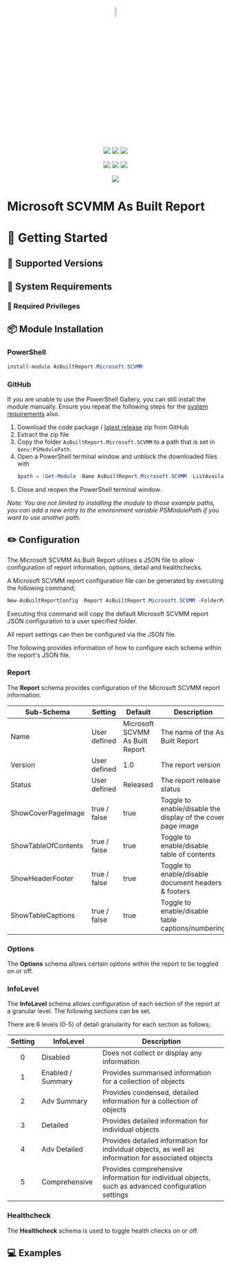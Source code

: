 <p align="center">
    <a href="https://www.asbuiltreport.com/" alt="AsBuiltReport"></a> 
            <img src='https://raw.githubusercontent.com/AsBuiltReport/AsBuiltReport/master/AsBuiltReport.png' width="8%" height="8%" /></a>
</p>
<p align="center">
    <a href="https://www.powershellgallery.com/packages/AsBuiltReport.Microsoft.SCVMM/" alt="PowerShell Gallery Version">
        <img src="https://img.shields.io/powershellgallery/v/AsBuiltReport.Microsoft.SCVMM.svg" /></a>
    <a href="https://www.powershellgallery.com/packages/AsBuiltReport.Microsoft.SCVMM/" alt="PS Gallery Downloads">
        <img src="https://img.shields.io/powershellgallery/dt/AsBuiltReport.Microsoft.SCVMM.svg" /></a>
    <a href="https://www.powershellgallery.com/packages/AsBuiltReport.Microsoft.SCVMM/" alt="PS Platform">
        <img src="https://img.shields.io/powershellgallery/p/AsBuiltReport.Microsoft.SCVMM.svg" /></a>
</p>
<p align="center">
    <a href="https://github.com/AsBuiltReport/AsBuiltReport.Microsoft.SCVMM/graphs/commit-activity" alt="GitHub Last Commit">
        <img src="https://img.shields.io/github/last-commit/AsBuiltReport/AsBuiltReport.Microsoft.SCVMM/master.svg" /></a>
    <a href="https://raw.githubusercontent.com/AsBuiltReport/AsBuiltReport.Microsoft.SCVMM/master/LICENSE" alt="GitHub License">
        <img src="https://img.shields.io/github/license/AsBuiltReport/AsBuiltReport.Microsoft.SCVMM.svg" /></a>
    <a href="https://github.com/AsBuiltReport/AsBuiltReport.Microsoft.SCVMM/graphs/contributors" alt="GitHub Contributors">
        <img src="https://img.shields.io/github/contributors/AsBuiltReport/AsBuiltReport.Microsoft.SCVMM.svg"/></a>
</p>
<p align="center">
    <a href="https://twitter.com/AsBuiltReport" alt="Twitter">
            <img src="https://img.shields.io/twitter/follow/AsBuiltReport.svg?style=social"/></a>
</p>

# Microsoft SCVMM As Built Report

# :beginner: Getting Started

## :floppy_disk: Supported Versions


## :wrench: System Requirements


### :closed_lock_with_key: Required Privileges


## :package: Module Installation

### PowerShell

```powershell
install-module AsBuiltReport.Microsoft.SCVMM
```

### GitHub
If you are unable to use the PowerShell Gallery, you can still install the module manually. Ensure you repeat the following steps for the [system requirements](https://github.com/AsBuiltReport/AsBuiltReport.Microsoft.SCVMM#wrench-system-requirements) also.

1. Download the code package / [latest release](https://github.com/AsBuiltReport/AsBuiltReport.Microsoft.SCVMM/releases/latest) zip from GitHub
2. Extract the zip file
3. Copy the folder `AsBuiltReport.Microsoft.SCVMM` to a path that is set in `$env:PSModulePath`.
4. Open a PowerShell terminal window and unblock the downloaded files with
    ```powershell
    $path = (Get-Module -Name AsBuiltReport.Microsoft.SCVMM -ListAvailable).ModuleBase; Unblock-File -Path $path\*.psd1; Unblock-File -Path $path\Src\Public\*.ps1; Unblock-File -Path $path\Src\Private\*.ps1
    ```
5. Close and reopen the PowerShell terminal window.

_Note: You are not limited to installing the module to those example paths, you can add a new entry to the environment variable PSModulePath if you want to use another path._

## :pencil2: Configuration

The Microsoft SCVMM As Built Report utilises a JSON file to allow configuration of report information, options, detail and healthchecks. 

A Microsoft SCVMM report configuration file can be generated by executing the following command;
```powershell
New-AsBuiltReportConfig -Report AsBuiltReport.Microsoft.SCVMM -FolderPath <User specified folder> -Filename <Optional> 
```

Executing this command will copy the default Microsoft SCVMM report JSON configuration to a user specified folder. 

All report settings can then be configured via the JSON file.

The following provides information of how to configure each schema within the report's JSON file.

### Report
The **Report** schema provides configuration of the Microsoft SCVMM report information.

| Sub-Schema          | Setting      | Default                        | Description                                                  |
|---------------------|--------------|--------------------------------|--------------------------------------------------------------|
| Name                | User defined | Microsoft SCVMM As Built Report | The name of the As Built Report                              |
| Version             | User defined | 1.0                            | The report version                                           |
| Status              | User defined | Released                       | The report release status                                    |
| ShowCoverPageImage  | true / false | true                           | Toggle to enable/disable the display of the cover page image |
| ShowTableOfContents | true / false | true                           | Toggle to enable/disable table of contents                   |
| ShowHeaderFooter    | true / false | true                           | Toggle to enable/disable document headers & footers          |
| ShowTableCaptions   | true / false | true                           | Toggle to enable/disable table captions/numbering            |

### Options
The **Options** schema allows certain options within the report to be toggled on or off.

### InfoLevel
The **InfoLevel** schema allows configuration of each section of the report at a granular level. The following sections can be set.

There are 6 levels (0-5) of detail granularity for each section as follows;

| Setting | InfoLevel         | Description                                                                                                                                |
|:-------:|-------------------|--------------------------------------------------------------------------------------------------------------------------------------------|
|    0    | Disabled          | Does not collect or display any information                                                                                                |
|    1    | Enabled / Summary | Provides summarised information for a collection of objects                                                                                |
|    2    | Adv Summary       | Provides condensed, detailed information for a collection of objects                                                                       |
|    3    | Detailed          | Provides detailed information for individual objects                                                                                       |
|    4    | Adv Detailed      | Provides detailed information for individual objects, as well as information for associated objects                                        |
|    5    | Comprehensive     | Provides comprehensive information for individual objects, such as advanced configuration settings                                         |

### Healthcheck
The **Healthcheck** schema is used to toggle health checks on or off.

## :computer: Examples 



